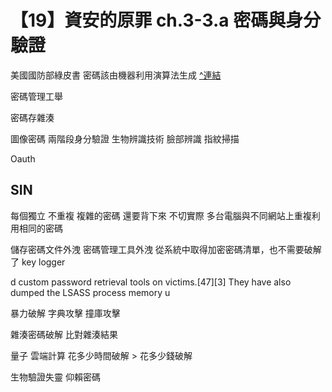 # 【19】資安的原罪 ch.3-3.a 密碼與身分驗證

美國國防部綠皮書 密碼該由機器利用演算法生成 [^連結](https://apps.dtic.mil/sti/citations/ADA425705)

密碼管理工舉

密碼存雜湊

圖像密碼
兩階段身分驗證
生物辨識技術 臉部辨識 指紋掃描

Oauth

## SIN

每個獨立 不重複 複雜的密碼 還要背下來 不切實際 
多台電腦與不同網站上重複利用相同的密碼

儲存密碼文件外洩 密碼管理工具外洩
從系統中取得加密密碼清單，也不需要破解了
key logger

d custom password retrieval tools on victims.[47][3] They have also dumped the LSASS process memory u

暴力破解 字典攻擊 撞庫攻擊

雜湊密碼破解
比對雜湊結果

量子 雲端計算
花多少時間破解 > 花多少錢破解

生物驗證失靈
仰賴密碼


